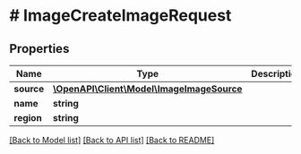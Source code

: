 # # ImageCreateImageRequest

## Properties

Name | Type | Description | Notes
------------ | ------------- | ------------- | -------------
**source** | [**\OpenAPI\Client\Model\ImageImageSource**](ImageImageSource.md) |  | [optional]
**name** | **string** |  | [optional]
**region** | **string** |  | [optional]

[[Back to Model list]](../../README.md#models) [[Back to API list]](../../README.md#endpoints) [[Back to README]](../../README.md)
